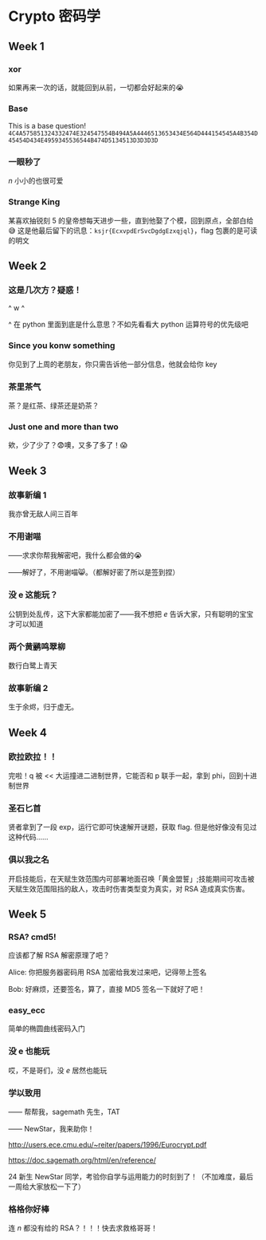 # Crypto 密码学

## Week 1

### xor

如果再来一次的话，就能回到从前，一切都会好起来的😭

### Base

This is a base question! \
`4C4A575851324332474E324547554B494A5A4446513653434E564D444154545A4B354D45454D434E4959345536544B474D5134513D3D3D3D`

### 一眼秒了

$n$ 小小的也很可爱

### Strange King

某喜欢抽锐刻 5 的皇帝想每天进步一些，直到他娶了个模，回到原点，全部白给😅
这是他最后留下的讯息：`ksjr{EcxvpdErSvcDgdgEzxqjql}`，flag 包裹的是可读的明文

## Week 2

### 这是几次方？疑惑！

^ w ^

^ 在 python 里面到底是什么意思？不如先看看大 python 运算符号的优先级吧

### Since you konw something

你见到了上周的老朋友，你只需告诉他一部分信息，他就会给你 key

### 茶里茶气

茶？是红茶、绿茶还是奶茶？

### Just one and more than two

欸，少了少了？😨噢，又多了多了！😱

## Week 3

### 故事新编 1

我亦曾无敌人间三百年

### 不用谢喵

——求求你帮我解密吧，我什么都会做的😭

——解好了，不用谢喵😸。（都解好密了所以是签到捏）

### 没 e 这能玩？

公钥到处乱传，这下大家都能加密了——我不想把 $e$ 告诉大家，只有聪明的宝宝才可以知道

### 两个黄鹂鸣翠柳

数行白鹭上青天

### 故事新编 2

生于余烬，归于虚无。

## Week 4

### 欧拉欧拉！！

完啦！q 被 << 大运撞进二进制世界，它能否和 p 联手一起，拿到 phi，回到十进制世界

### 圣石匕首

贤者拿到了一段 exp，运行它即可快速解开谜题，获取 flag. 但是他好像没有见过这种代码……

### 俱以我之名

开启技能后，在天赋生效范围内可部署地面召唤「黄金盟誓」;技能期间可攻击被天赋生效范围阻挡的敌人，攻击时伤害类型变为真实，对 RSA 造成真实伤害。

## Week 5

### RSA? cmd5!

应该都了解 RSA 解密原理了吧？

Alice: 你把服务器密码用 RSA 加密给我发过来吧，记得带上签名

Bob: 好麻烦，还要签名，算了，直接 MD5 签名一下就好了吧！

### easy_ecc

简单的椭圆曲线密码入门

### 没 e 也能玩

哎，不是哥们，没 $e$ 居然也能玩

### 学以致用

—— 帮帮我，sagemath 先生，TAT

—— NewStar，我来助你！

<http://users.ece.cmu.edu/~reiter/papers/1996/Eurocrypt.pdf>

<https://doc.sagemath.org/html/en/reference/>

24 新生 NewStar 同学，考验你自学与运用能力的时刻到了！（不加难度，最后一周给大家放松一下了）

### 格格你好棒

连 $n$ 都没有给的 RSA？！！！快去求救格哥哥！
